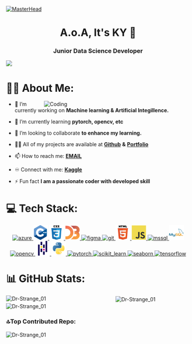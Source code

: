 [![MasterHead](https://wallpapers.com/images/hd/think-about-coding-qlib86o7bz1fqbub.jpg)](https://github.com/Dr-Strange-01)
<h1 align="center">A.o.A, It's KY 👋 </h1>
<h3 align="center">Junior Data Science Developer</h3>

[![](https://visitcount.itsvg.in/api?id=Dr-Strange-01&icon=3&color=1)](https://visitcount.itsvg.in)

# 💁‍♂️ About Me:

<img align="right" width="400" alt="Coding" src="https://media.giphy.com/media/RbDKaczqWovIugyJmW/giphy.gif?cid=ecf05e47dpcfnaqf4og6cb4pkuc8tdv5r3alx4syfer7iu2b&ep=v1_gifs_related&rid=giphy.gif&ct=g">

- 🔭 I’m currently working on **Machine learning & Artificial Integillence.**

- 🌱 I’m currently learning **pytorch, opencv, etc**

- 👯 I’m looking to collaborate **to enhance my learning.**

- 👨‍💻 All of my projects are available at [**Github**](https://github.com/Kaleemullah-Younas) **&** [**Portfolio**](https://www.datascienceportfol.io/kaleemullahyouus123)

- 📫 How to reach me: [**EMAIL**](kaleemullahyouus123@gmail.com)

- ♾️ Connect with me: [**Kaggle**](https://www.com)

- ⚡ Fun fact **I am a passionate coder with developed skill**


# 💻 Tech Stack:

<p align="center"> <a href="https://azure.microsoft.com/en-in/" target="_blank" rel="noreferrer"> <img src="https://www.vectorlogo.zone/logos/microsoft_azure/microsoft_azure-icon.svg" alt="azure" width="40" height="40"/> </a> <a href="https://www.w3schools.com/cpp/" target="_blank" rel="noreferrer"> <img src="https://raw.githubusercontent.com/devicons/devicon/master/icons/cplusplus/cplusplus-original.svg" alt="cplusplus" width="40" height="40"/> </a> <a href="https://www.w3schools.com/css/" target="_blank" rel="noreferrer"> <img src="https://raw.githubusercontent.com/devicons/devicon/master/icons/css3/css3-original-wordmark.svg" alt="css3" width="40" height="40"/> </a> <a href="https://d3js.org/" target="_blank" rel="noreferrer"> <img src="https://raw.githubusercontent.com/devicons/devicon/master/icons/d3js/d3js-original.svg" alt="d3js" width="40" height="40"/> </a> <a href="https://www.figma.com/" target="_blank" rel="noreferrer"> <img src="https://www.vectorlogo.zone/logos/figma/figma-icon.svg" alt="figma" width="40" height="40"/> </a> <a href="https://git-scm.com/" target="_blank" rel="noreferrer"> <img src="https://www.vectorlogo.zone/logos/git-scm/git-scm-icon.svg" alt="git" width="40" height="40"/> </a> <a href="https://www.w3.org/html/" target="_blank" rel="noreferrer"> <img src="https://raw.githubusercontent.com/devicons/devicon/master/icons/html5/html5-original-wordmark.svg" alt="html5" width="40" height="40"/> </a> <a href="https://developer.mozilla.org/en-US/docs/Web/JavaScript" target="_blank" rel="noreferrer"> <img src="https://raw.githubusercontent.com/devicons/devicon/master/icons/javascript/javascript-original.svg" alt="javascript" width="40" height="40"/> </a> <a href="https://www.microsoft.com/en-us/sql-server" target="_blank" rel="noreferrer"> <img src="https://www.svgrepo.com/show/303229/microsoft-sql-server-logo.svg" alt="mssql" width="40" height="40"/> </a> <a href="https://www.mysql.com/" target="_blank" rel="noreferrer"> <img src="https://raw.githubusercontent.com/devicons/devicon/master/icons/mysql/mysql-original-wordmark.svg" alt="mysql" width="40" height="40"/> </a> <a href="https://opencv.org/" target="_blank" rel="noreferrer"> <img src="https://www.vectorlogo.zone/logos/opencv/opencv-icon.svg" alt="opencv" width="40" height="40"/> </a> <a href="https://pandas.pydata.org/" target="_blank" rel="noreferrer"> <img src="https://raw.githubusercontent.com/devicons/devicon/2ae2a900d2f041da66e950e4d48052658d850630/icons/pandas/pandas-original.svg" alt="pandas" width="40" height="40"/> </a> <a href="https://www.python.org" target="_blank" rel="noreferrer"> <img src="https://raw.githubusercontent.com/devicons/devicon/master/icons/python/python-original.svg" alt="python" width="40" height="40"/> </a> <a href="https://pytorch.org/" target="_blank" rel="noreferrer"> <img src="https://www.vectorlogo.zone/logos/pytorch/pytorch-icon.svg" alt="pytorch" width="40" height="40"/> </a> <a href="https://scikit-learn.org/" target="_blank" rel="noreferrer"> <img src="https://upload.wikimedia.org/wikipedia/commons/0/05/Scikit_learn_logo_small.svg" alt="scikit_learn" width="40" height="40"/> </a> <a href="https://seaborn.pydata.org/" target="_blank" rel="noreferrer"> <img src="https://seaborn.pydata.org/_images/logo-mark-lightbg.svg" alt="seaborn" width="40" height="40"/> </a> <a href="https://www.tensorflow.org" target="_blank" rel="noreferrer"> <img src="https://www.vectorlogo.zone/logos/tensorflow/tensorflow-icon.svg" alt="tensorflow" width="40" height="40"/> </a> </p>


# 📊 GitHub Stats:
<p>
  <img align="left" src="https://github-readme-stats.vercel.app/api?username=Dr-Strange-01&theme=dark&hide_border=false&include_all_commits=true&count_private=true" alt="Dr-Strange_01" width="300"/>
  <img align="center" src="https://github-readme-streak-stats.herokuapp.com/?user=Dr-Strange-01&theme=dark&hide_border=false" alt="Dr-Strange_01" width="300"/>
  <img align="center" src="https://github-readme-stats.vercel.app/api/top-langs/?username=Dr-Strange-01&theme=dark&hide_border=false&include_all_commits=true&count_private=true&layout=compact" alt="Dr-Strange_01" width="300"/>
</p>

### 🔝Top Contributed Repo:
<p>
  <img align="center" src="https://github-contributor-stats.vercel.app/api?username=Dr-Strange-01&limit=5&theme=dark&combine_all_yearly_contributions=true" alt="Dr-Strange_01" width="350"/>
</p>

